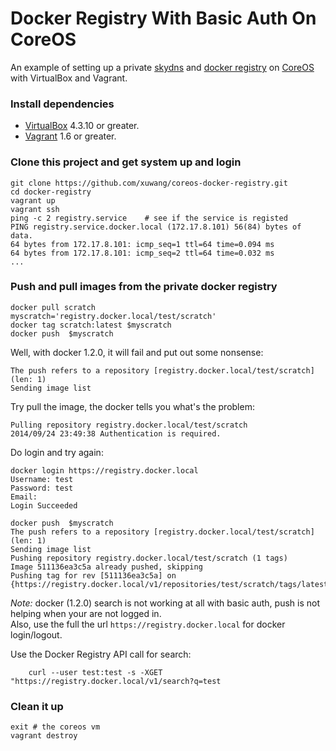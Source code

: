 # Docker Registry With Basic Auth On CoreOS

An example of setting up a private [skydns][SkyDNS] and [docker registry][Docker-Registry] on [CoreOS][using-coreos] with VirtualBox and Vagrant.

### Install dependencies

* [VirtualBox][virtualbox] 4.3.10 or greater.
* [Vagrant][vagrant] 1.6 or greater.

### Clone this project and get system up and login

	git clone https://github.com/xuwang/coreos-docker-registry.git
	cd docker-registry
	vagrant up
    vagrant ssh
	ping -c 2 registry.service    # see if the service is registed
    PING registry.service.docker.local (172.17.8.101) 56(84) bytes of data.
    64 bytes from 172.17.8.101: icmp_seq=1 ttl=64 time=0.094 ms
    64 bytes from 172.17.8.101: icmp_seq=2 ttl=64 time=0.032 ms
    ...

### Push and pull images from the private docker registry

	docker pull scratch
	myscratch='registry.docker.local/test/scratch'
	docker tag scratch:latest $myscratch
	docker push  $myscratch
    
Well, with docker 1.2.0, it will fail and put out some nonsense:

    The push refers to a repository [registry.docker.local/test/scratch] (len: 1)
    Sending image list

Try pull the image, the docker tells you what's the problem:
 
    Pulling repository registry.docker.local/test/scratch
    2014/09/24 23:49:38 Authentication is required.
    
Do login and try again:

	docker login https://registry.docker.local
    Username: test
    Password: test
    Email:
    Login Succeeded
    
	docker push  $myscratch
    The push refers to a repository [registry.docker.local/test/scratch] (len: 1)
    Sending image list
    Pushing repository registry.docker.local/test/scratch (1 tags)
    Image 511136ea3c5a already pushed, skipping
    Pushing tag for rev [511136ea3c5a] on {https://registry.docker.local/v1/repositories/test/scratch/tags/latest}

_Note:_ docker (1.2.0) search is not working at all with basic auth, push is not helping when your are not logged in.  
Also, use the full the url `https://registry.docker.local` for docker login/logout.

Use the Docker Registry API call for search:

        curl --user test:test -s -XGET "https://registry.docker.local/v1/search?q=test
### Clean it up

	exit # the coreos vm
	vagrant destroy

[virtualbox]: https://www.virtualbox.org/
[vagrant]: https://www.vagrantup.com/downloads.html
[using-coreos]: http://coreos.com/docs/using-coreos/
[SkyDNS]: https://github.com/skynetservices/skydns
[Docker-Registry]: https://github.com/docker/docker-registry


